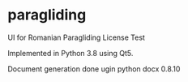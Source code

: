 # paragliding
UI for Romanian Paragliding License Test

Implemented in Python 3.8 using Qt5.

Document generation done ugin python docx 0.8.10
